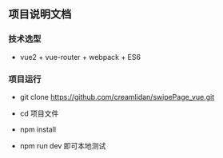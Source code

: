 ## 项目说明文档
### 技术选型
- vue2 + vue-router  + webpack + ES6
### 项目运行
- git clone https://github.com/creamlidan/swipePage_vue.git

- cd 项目文件

- npm install

- npm run dev 即可本地测试